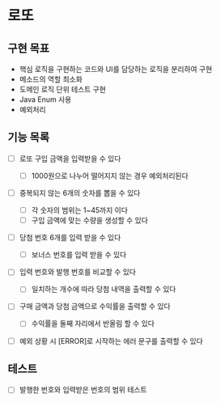 # 로또

## 구현 목표

- 핵심 로직을 구현하는 코드와 UI를 담당하는 로직을 분리하여 구현
- 메소드의 역할 최소화
- 도메인 로직 단위 테스트 구현
- Java Enum 사용
- 예외처리

## 기능 목록

- [ ] 로또 구입 금액을 입력받을 수 있다
  - [ ] 1000원으로 나누어 떨어지지 않는 경우 예외처리된다
- [ ] 중복되지 않는 6개의 숫자를 뽑을 수 있다
    - [ ] 각 숫자의 범위는 1~45까지 이다
    - [ ] 구입 금액에 맞는 수량을 생성할 수 있다
- [ ] 당첨 번호 6개를 입력 받을 수 있다
    - [ ] 보너스 번호를 입력 받을 수 있다
- [ ] 입력 번호와 발행 번호를 비교할 수 있다
    - [ ] 일치하는 개수에 따라 당첨 내역을 출력할 수 있다
- [ ] 구매 금액과 당첨 금액으로 수익률을 출력할 수 있다
    - [ ] 수익률을 둘째 자리에서 반올림 할 수 있다
- [ ] 예외 상황 시 [ERROR]로 시작하는 에러 문구를 출력할 수 있다


## 테스트
- [ ] 발행한 번호와 입력받은 번호의 범위 테스트